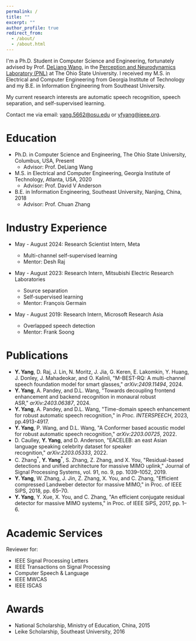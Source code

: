 ```yaml
---
permalink: /
title: ""
excerpt: ""
author_profile: true
redirect_from: 
  - /about/
  - /about.html
---
```


I'm a Ph.D. Student in Computer Science and Engineering, fortunately advised by Prof. [DeLiang Wang](https://u.osu.edu/dwang/), in the [Perception and Neurodynamics Laboratory (PNL)](https://u.osu.edu/pnlab/) at The Ohio State University. I received my M.S. in Electrical and Computer Engineering from Georgia Institute of Technology and my B.E. in Information Engineering from Southeast University.

My current research interests are automatic speech recognition, speech separation, and self-supervised learning.

Contact me via email: [yang.5662@osu.edu](mailto:yang.5662@osu.edu) or [yfyang@ieee.org](mailto:yfyang@ieee.org).

Education
======
* Ph.D. in Computer Science and Engineering, The Ohio State University, Columbus, USA, Present
  * Advisor: Prof. DeLiang Wang 
* M.S. in Electrical and Computer Engineering, Georgia Institute of Technology, Atlanta, USA, 2020
  * Advisor: Prof. David V Anderson
* B.E. in Information Engineering, Southeast University, Nanjing, China, 2018
  * Advisor: Prof. Chuan Zhang

Industry Experience
======
* May - August 2024: Research Scientist Intern, Meta
  * Multi-channel self-supervised learning
  * Mentor: Desh Raj

* May - August 2023: Research Intern, Mitsubishi Electric Research Laboratories
  * Source separation
  * Self-supervised learning
  * Mentor: François Germain

* May - August 2019: Research Intern, Microsoft Research Asia
  * Overlapped speech detection
  * Mentor: Frank Soong


Publications
======
* **Y. Yang**, D. Raj, J. Lin, N. Moritz, J. Jia, G. Keren, E. Lakomkin, Y. Huang, J. Donley, J. Mahadeokar, and O. Kalinli, "M-BEST-RQ: A multi-channel speech foundation model for smart glasses," _arXiv:2409.11494_, 2024.
* **Y. Yang**, A. Pandey, and D.L. Wang, "Towards decoupling frontend enhancement and backend recognition in monaural robust ASR," _arXiv:2403.06387_, 2024.
* **Y. Yang**, A. Pandey, and D.L. Wang, "Time-domain speech enhancement for robust automatic speech recognition," in _Proc. INTERSPEECH_, 2023, pp.4913-4917.
* **Y. Yang**, P. Wang, and D.L. Wang, "A Conformer based acoustic model for robust automatic speech recognition," _arXiv:2203.00725_, 2022.
* D. Caulley, **Y. Yang**, and D. Anderson, "EACELEB: an east Asian language speaking celebrity dataset for speaker recognition," _arXiv:2203.05333_, 2022.
* C. Zhang<sup>\*</sup>, **Y. Yang**<sup>\*</sup>, S. Zhang, Z. Zhang, and X. You, "Residual-based detections and unified architecture for massive MIMO uplink," Journal of Signal Processing Systems, vol. 91, no. 9, pp. 1039–1052, 2019.
* **Y. Yang**, W. Zhang, J. Jin, Z. Zhang, X. You, and C. Zhang, "Efficient compressed Landweber detector for massive MIMO," in Proc. of IEEE SiPS, 2018, pp. 65–70.
* **Y. Yang**, Y. Xue, X. You, and C. Zhang, "An efficient conjugate residual detector for massive MIMO systems," in Proc. of IEEE SiPS, 2017, pp. 1–6.


Academic Services
======
Reviewer for:
  * IEEE Signal Processing Letters
  * IEEE Transactions on Signal Processing
  * Computer Speech & Language
  * IEEE MWCAS
  * IEEE ISCAS

Awards
======
* National Scholarship, Ministry of Education, China, 2015
* Leike Scholarship, Southeast University, 2016
